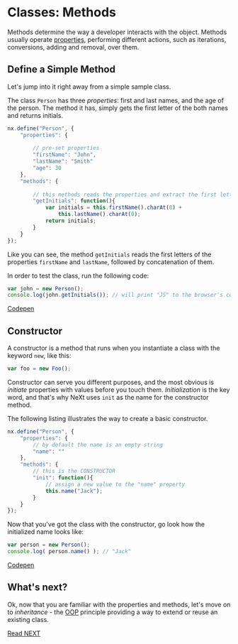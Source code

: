 # Classes: Methods
Methods determine the way a developer interacts with the object. Methods usually operate [properties](tutorial-004-1.md), performing different actions, such as iterations, conversions, adding and removal, over them.

## Define a Simple Method
Let's jump into it right away from a simple sample class.

The class ```Person``` has three *properties*: first and last names, and the age of the person. The method it has, simply gets the first letter of the both names and returns initials.

```JavaScript
nx.define("Person", {
	"properties": {
	
		// pre-set properties
		"firstName": "John",
		"lastName": "Smith"
		"age": 30
	},
	"methods": {
	
		// this methods reads the properties and extract the first letters of first and last names, contatenating them afterwards
		"getInitials": function(){
			var initials = this.firstName().charAt(0) + 
				this.lastName().charAt(0); 
			return initials;
		}
	}
});
```

Like you can see, the method ```getInitials``` reads the first letters of the properties ```firstName``` and ```lastName```, followed by concatenation of them.

In order to test the class, run the following code:

```JavaScript
var john = new Person();
console.log(john.getInitials()); // will print "JS" to the browser's console
```

[Codepen]()

## Constructor
A constructor is a method that runs when you instantiate a class with the keyword ```new```, like this:

```JavaScript
var foo = new Foo();
```

Constructor can serve you different purposes, and the most obvious is *initiate* properties with values before you touch them. *Initialization* is the key word, and that's why NeXt uses ```init``` as the name for the constructor method. 

The following listing illustrates the way to create a basic constructor.

```JavaScript
nx.define("Person", {
	"properties": {
		// by default the name is an empty string
		"name": ""
	},
	"methods": {
		// this is the CONSTRUCTOR
		"init": function(){
			// assign a new value to the "name" property
			this.name("Jack");
		}
	}
}); 
```

Now that you've got the class with the constructor, go look how the initialized name looks like:

```JavaScript
var person = new Person();
console.log( person.name() ); // "Jack"
```

[Codepen](http://codepen.io/NEXTSUPPORT/pen/rLgRJk)

## What's next?
Ok, now that you are familiar with the properties and methods, let's move on to *inheritance* - the [OOP](tutorial-004.md) principle providing a way to extend or reuse an existing class. 

[Read NEXT](tutorial-004-3.md)